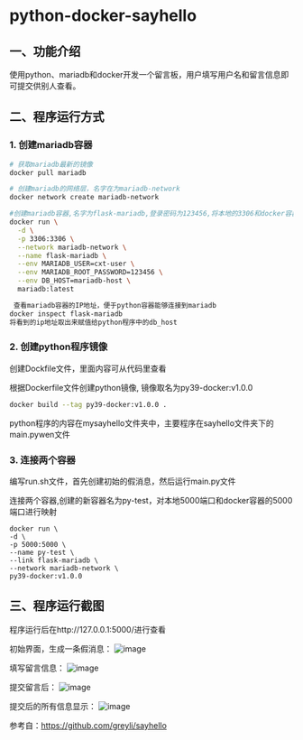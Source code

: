 # python-docker-sayhello

## 一、功能介绍

使用python、mariadb和docker开发一个留言板，用户填写用户名和留言信息即可提交供别人查看。

## 二、程序运行方式

### 1. 创建mariadb容器
```bash
# 获取mariadb最新的镜像
docker pull mariadb

# 创建mariadb的网络层，名字在为mariadb-network
docker network create mariadb-network

#创建mariadb容器,名字为flask-mariadb,登录密码为123456,将本地的3306和docker容器的3306端口进行映射
docker run \
  -d \
  -p 3306:3306 \
  --network mariadb-network \
  --name flask-mariadb \
  --env MARIADB_USER=cxt-user \
  --env MARIADB_ROOT_PASSWORD=123456 \
  --env DB_HOST=mariadb-host \
  mariadb:latest

 查看mariadb容器的IP地址，便于python容器能够连接到mariadb
docker inspect flask-mariadb
将看到的ip地址取出来赋值给python程序中的db_host
```

### 2. 创建python程序镜像
创建Dockfile文件，里面内容可从代码里查看

根据Dockerfile文件创建python镜像, 镜像取名为py39-docker:v1.0.0
```bash
docker build --tag py39-docker:v1.0.0 .
````
python程序的内容在mysayhello文件夹中，主要程序在sayhello文件夹下的main.pywen文件

### 3. 连接两个容器
编写run.sh文件，首先创建初始的假消息，然后运行main.py文件

连接两个容器,创建的新容器名为py-test，对本地5000端口和docker容器的5000端口进行映射
```
docker run \
-d \
-p 5000:5000 \
--name py-test \
--link flask-mariadb \
--network mariadb-network \
py39-docker:v1.0.0
```

## 三、程序运行截图
程序运行后在http://127.0.0.1:5000/进行查看

初始界面，生成一条假消息：
![image](https://github.com/Bigchen8013/python-docker-sayhello/blob/master/images/ini.png)

填写留言信息：
![image](https://github.com/Bigchen8013/python-docker-sayhello/blob/master/images/message.png)

提交留言后：
![image](https://github.com/Bigchen8013/python-docker-sayhello/blob/master/images/submit.png)

提交后的所有信息显示：
![image](https://github.com/Bigchen8013/python-docker-sayhello/blob/master/images/all_result.png)

参考自：https://github.com/greyli/sayhello

